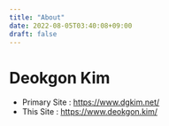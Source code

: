 ```yaml
---
title: "About"
date: 2022-08-05T03:40:08+09:00
draft: false
---
```


# Deokgon Kim

  - Primary Site : https://www.dgkim.net/
  - This Site : https://www.deokgon.kim/
